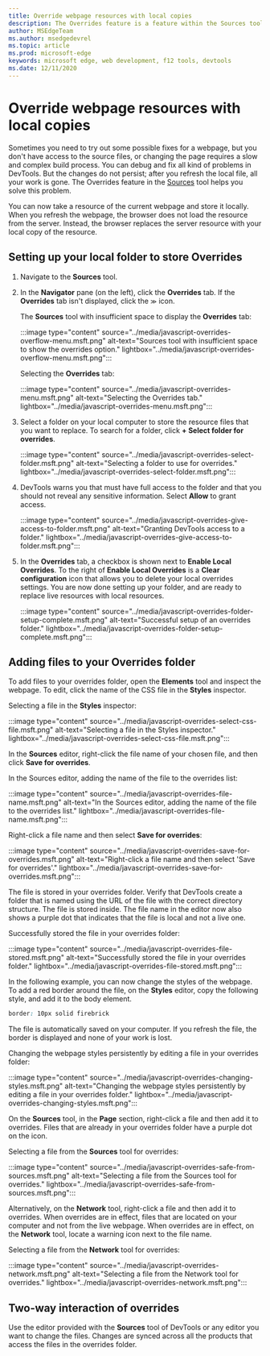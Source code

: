 ```yaml
---
title: Override webpage resources with local copies
description: The Overrides feature is a feature within the Sources tool of Microsoft Edge DevTools that allows you to copy webpage resources to your hard drive.  When you refresh the webpage, DevTools do not load the resource but replace it with your local copy instead.
author: MSEdgeTeam
ms.author: msedgedevrel
ms.topic: article
ms.prod: microsoft-edge
keywords: microsoft edge, web development, f12 tools, devtools
ms.date: 12/11/2020
---
```

# Override webpage resources with local copies

Sometimes you need to try out some possible fixes for a webpage, but you don't have access to the source files, or changing the page requires a slow and complex build process.  You can debug and fix all kind of problems in DevTools.  But the changes do not persist; after you refresh the local file, all your work is gone.  The Overrides feature in the [Sources](../sources/index.md) tool helps you solve this problem.

You can now take a resource of the current webpage and store it locally.  When you refresh the webpage, the browser does not load the resource from the server.  Instead, the browser replaces the server resource with your local copy of the resource.


<!-- ====================================================================== -->
## Setting up your local folder to store Overrides

1.  Navigate to the **Sources** tool.
1.  In the **Navigator** pane (on the left), click the **Overrides** tab.  If the **Overrides** tab isn't displayed, click the <code>&#x0226B;</code><!--`≫`--> icon.

    The **Sources** tool with insufficient space to display the **Overrides** tab:

    :::image type="content" source="../media/javascript-overrides-overflow-menu.msft.png" alt-text="Sources tool with insufficient space to show the overrides option." lightbox="../media/javascript-overrides-overflow-menu.msft.png":::

    Selecting the **Overrides** tab:

    :::image type="content" source="../media/javascript-overrides-menu.msft.png" alt-text="Selecting the Overrides tab." lightbox="../media/javascript-overrides-menu.msft.png":::

1.  Select a folder on your local computer to store the resource files that you want to replace.  To search for a folder, click **+ Select folder for overrides**.

    :::image type="content" source="../media/javascript-overrides-select-folder.msft.png" alt-text="Selecting a folder to use for overrides." lightbox="../media/javascript-overrides-select-folder.msft.png":::

1.  DevTools warns you that must have full access to the folder and that you should not reveal any sensitive information.  Select **Allow** to grant access.

    :::image type="content" source="../media/javascript-overrides-give-access-to-folder.msft.png" alt-text="Granting DevTools access to a folder." lightbox="../media/javascript-overrides-give-access-to-folder.msft.png":::

1.  In the **Overrides** tab, a checkbox is shown next to **Enable Local Overrides**.  To the right of **Enable Local Overrides** is a **Clear configuration** icon that allows you to delete your local overrides settings.  You are now done setting up your folder, and are ready to replace live resources with local resources.

    :::image type="content" source="../media/javascript-overrides-folder-setup-complete.msft.png" alt-text="Successful setup of an overrides folder." lightbox="../media/javascript-overrides-folder-setup-complete.msft.png":::


<!-- ====================================================================== -->
## Adding files to your Overrides folder

To add files to your overrides folder, open the **Elements** tool and inspect the webpage.  To edit, click the name of the CSS file in the **Styles** inspector.

Selecting a file in the **Styles** inspector:

:::image type="content" source="../media/javascript-overrides-select-css-file.msft.png" alt-text="Selecting a file in the Styles inspector." lightbox="../media/javascript-overrides-select-css-file.msft.png":::

In the **Sources** editor, right-click the file name of your chosen file, and then click **Save for overrides**.

In the Sources editor, adding the name of the file to the overrides list:

:::image type="content" source="../media/javascript-overrides-file-name.msft.png" alt-text="In the Sources editor, adding the name of the file to the overrides list." lightbox="../media/javascript-overrides-file-name.msft.png":::

Right-click a file name and then select **Save for overrides**:

:::image type="content" source="../media/javascript-overrides-save-for-overrides.msft.png" alt-text="Right-click a file name and then select 'Save for overrides'." lightbox="../media/javascript-overrides-save-for-overrides.msft.png":::

The file is stored in your overrides folder.  Verify that DevTools create a folder that is named using the URL of the file with the correct directory structure.  The file is stored inside.  The file name in the editor now also shows a purple dot that indicates that the file is local and not a live one.

Successfully stored the file in your overrides folder:

:::image type="content" source="../media/javascript-overrides-file-stored.msft.png" alt-text="Successfully stored the file in your overrides folder." lightbox="../media/javascript-overrides-file-stored.msft.png":::

In the following example, you can now change the styles of the webpage.  To add a red border around the file, on the **Styles** editor, copy the following style, and add it to the body element.

```css
border: 10px solid firebrick
```

The file is automatically saved on your computer.  If you refresh the file, the border is displayed and none of your work is lost.

Changing the webpage styles persistently by editing a file in your overrides folder:

:::image type="content" source="../media/javascript-overrides-changing-styles.msft.png" alt-text="Changing the webpage styles persistently by editing a file in your overrides folder." lightbox="../media/javascript-overrides-changing-styles.msft.png":::

On the **Sources** tool, in the **Page** section, right-click a file and then add it to overrides.  Files that are already in your overrides folder have a purple dot on the icon.

Selecting a file from the **Sources** tool for overrides:

:::image type="content" source="../media/javascript-overrides-safe-from-sources.msft.png" alt-text="Selecting a file from the Sources tool for overrides." lightbox="../media/javascript-overrides-safe-from-sources.msft.png":::

Alternatively, on the **Network** tool, right-click a file and then add it to overrides.  When overrides are in effect, files that are located on your computer and not from the live webpage.  When overrides are in effect, on the **Network** tool, locate a warning icon next to the file name.

Selecting a file from the **Network** tool for overrides:

:::image type="content" source="../media/javascript-overrides-network.msft.png" alt-text="Selecting a file from the Network tool for overrides." lightbox="../media/javascript-overrides-network.msft.png":::


<!-- ====================================================================== -->
## Two-way interaction of overrides

Use the editor provided with the **Sources** tool of DevTools or any editor you want to change the files.  Changes are synced across all the products that access the files in the overrides folder.
